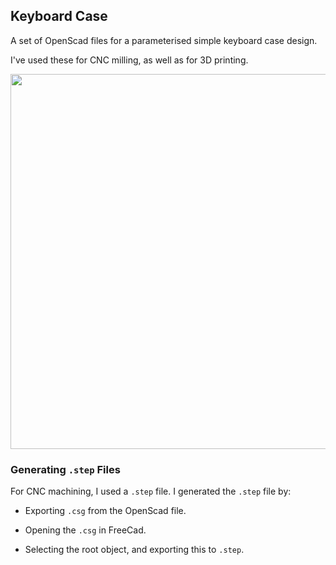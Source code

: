## Keyboard Case

A set of OpenScad files for a parameterised simple keyboard case design.

I've used these for CNC milling, as well as for 3D printing.

<img src="https://raw.githubusercontent.com/rgoulter/keyboard-labs/master/cad/docs/images/openscad-keyboard_case.png" width=600 />

### Generating `.step` Files

For CNC machining, I used a `.step` file. I generated the `.step` file by:

- Exporting `.csg` from the OpenScad file.

- Opening the `.csg` in FreeCad.

- Selecting the root object, and exporting this to `.step`.
